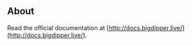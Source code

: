 ## About

Read the official documentation at [http://docs.bigdipper.live/](http://docs.bigdipper.live/).
